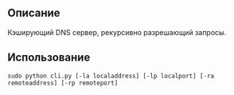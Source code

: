 ## Описание

Кэширующий DNS сервер, рекурсивно разрешающий запросы.

## Использование

```
sudo python cli.py [-la localaddress] [-lp localport] [-ra remoteaddress] [-rp remoteport] 
```
